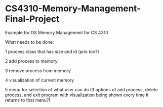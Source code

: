 # CS4310-Memory-Management-Final-Project
Example for OS Memory Management for CS 4310

What needs to be done:

1 process class that has size and id (prio too?)

2 add process to memory

3 remove process from memory

4 visualization of current memory

5 menu for selection of what user can do (3 options of add process, delete process, and exit program with visualization being shown every time it returns to that menu?) 
